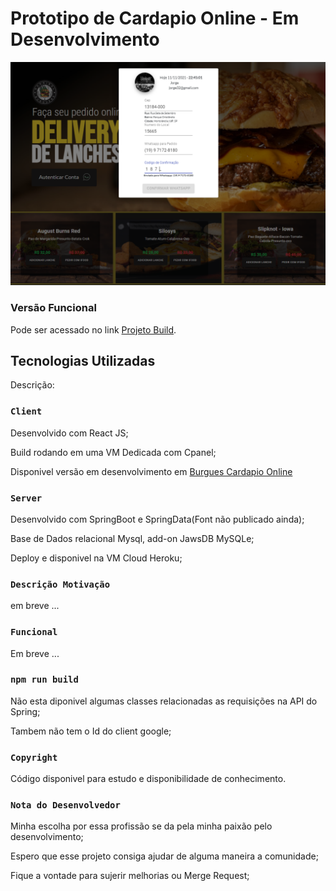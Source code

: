 # Prototipo de Cardapio Online - Em Desenvolvimento
![Screenshot](Burgues-Cardapio-Online.png)


### Versão Funcional

Pode ser acessado no link [Projeto Build](https://app-burgues.gbyteinfo.com.br).


## Tecnologias Utilizadas

Descrição:


### `Client`

Desenvolvido com React JS;

Build rodando em uma VM Dedicada com Cpanel;

Disponivel versão em desenvolvimento em [Burgues Cardapio Online](https://github.com/gbyteinfo/Burgues-Cardapio-Online)


### `Server`

Desenvolvido com SpringBoot e SpringData(Font não publicado ainda);

Base de Dados relacional Mysql, add-on JawsDB MySQLe;

Deploy e disponivel na VM Cloud Heroku;

### `Descrição Motivação`

em breve ...


### `Funcional`

Em breve ...


### `npm run build`

Não esta diponivel algumas classes relacionadas as requisições na API do Spring;

Tambem não tem o Id do client google;


### `Copyright`

Código disponivel para estudo e disponibilidade de conhecimento.


### `Nota do Desenvolvedor`

Minha escolha por essa profissão se da pela minha paixão pelo desenvolvimento;

Espero que esse projeto consiga ajudar de alguma maneira a comunidade;

Fique a vontade para sujerir melhorias ou Merge Request;
